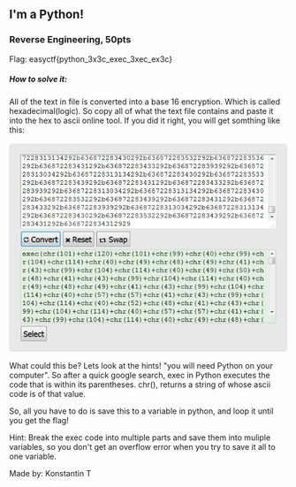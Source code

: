 ## I'm a Python!

### Reverse Engineering, 50pts

Flag:  easyctf{python\_3x3c\_exec\_3xec\_ex3c}

##### How to solve it:

All of the text in file is converted into a base 16 encryption. Which is called hexadecimal\(logic\). So copy all of what the text file contains and paste it into the hex to ascii online tool. If you did it right, you will get somthing like this:

![](/assets/Capture2.PNG)

What could this be? Lets look at the hints! "you will need Python on your computer". So after a quick google search, exec in Python executes the code that is within its parentheses. chr\(\), returns a string of whose ascii code is of that value.

So, all you have to do is save this to a variable in python, and loop it until you get the flag!

Hint: Break the exec code into multiple parts and save them into muliple variables, so you don't get an overflow error when you try to save it all to one variable.

Made by: Konstantin T


